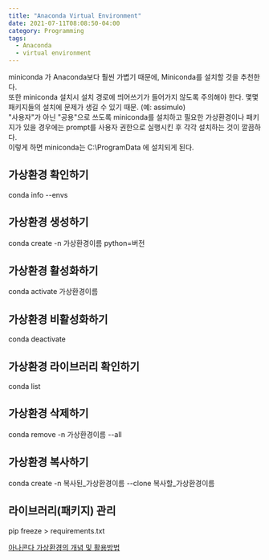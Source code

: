 ```yaml
---
title: "Anaconda Virtual Environment"
date: 2021-07-11T08:08:50-04:00
category: Programming
tags:
  - Anaconda
  - virtual environment
---
```


miniconda 가 Anaconda보다 훨씬 가볍기 때문에, Miniconda를 설치할 것을 추천한다.  
또한 miniconda 설치시 설치 경로에 띄어쓰기가 들어가지 않도록 주의해야 한다. 몇몇 패키지들의 설치에 문제가 생길 수 있기 때문. (예: assimulo)  
"사용자"가 아닌 "공용"으로 쓰도록 miniconda를 설치하고 필요한 가상환경이나 패키지가 있을 경우에는 prompt를 사용자 권한으로 실행시킨 후 각각 설치하는 것이 깔끔하다.  
이렇게 하면 miniconda는 C:\ProgramData 에 설치되게 된다.  

## 가상환경 확인하기
conda info --envs  

## 가상환경 생성하기
conda create -n 가상환경이름 python=버전  

## 가상환경 활성화하기
conda activate 가상환경이름  

## 가상환경 비활성화하기
conda deactivate  

## 가상환경 라이브러리 확인하기
conda list  

## 가상환경 삭제하기
conda remove -n 가상환경이름 --all  

## 가상환경 복사하기
conda create -n 복사된_가상환경이름 --clone 복사할_가상환경이름  

## 라이브러리(패키지) 관리
pip freeze > requirements.txt  


[아나콘다 가상환경의 개념 및 활용방법](https://yganalyst.github.io/pythonic/anaconda_env_1/)
